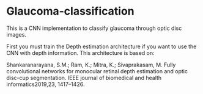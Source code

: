 # Glaucoma-classification
This is a CNN implementation to classify glaucoma through optic disc images.

First you must train the Depth estimation architecture if you want to use the CNN with depth information. This architecture is based on:

Shankaranarayana, S.M.; Ram, K.; Mitra, K.; Sivaprakasam, M. Fully convolutional networks for monocular retinal depth estimation and optic disc-cup segmentation. IEEE journal of biomedical and health informatics2019,23, 1417–1426.

